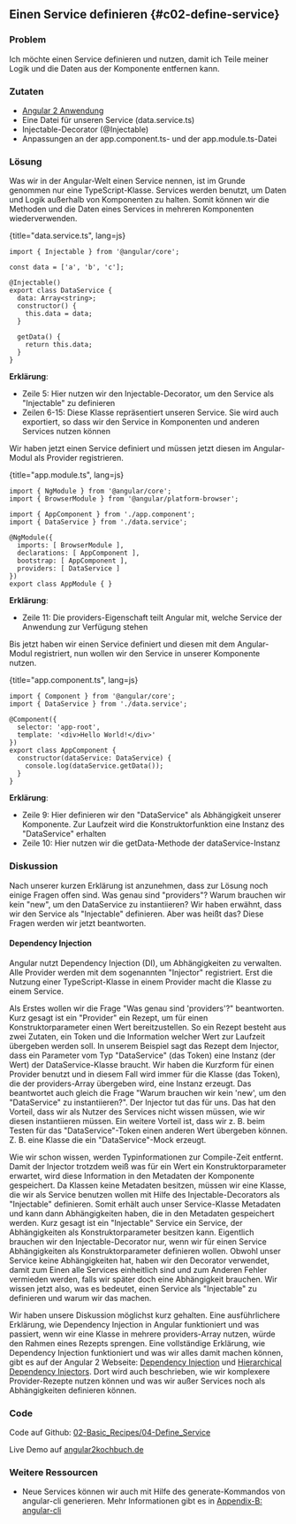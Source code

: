 ## Einen Service definieren {#c02-define-service}

### Problem

Ich möchte einen Service definieren und nutzen, damit ich Teile meiner Logik und die Daten aus der Komponente entfernen kann.

### Zutaten
* [Angular 2 Anwendung](#c02-angular-app)
* Eine Datei für unseren Service (data.service.ts)
* Injectable-Decorator (@Injectable)
* Anpassungen an der app.component.ts- und der app.module.ts-Datei

### Lösung

Was wir in der Angular-Welt einen Service nennen, ist im Grunde genommen nur eine TypeScript-Klasse.
Services werden benutzt, um Daten und Logik außerhalb von Komponenten zu halten.
Somit können wir die Methoden und die Daten eines Services in mehreren Komponenten wiederverwenden.

{title="data.service.ts", lang=js}
```
import { Injectable } from '@angular/core';

const data = ['a', 'b', 'c'];

@Injectable()
export class DataService {
  data: Array<string>;
  constructor() {
    this.data = data;
  }

  getData() {
    return this.data;
  }
}
```

__Erklärung__:

* Zeile 5: Hier nutzen wir den Injectable-Decorator, um den Service als "Injectable" zu definieren
* Zeilen 6-15: Diese Klasse repräsentiert unseren Service. Sie wird auch exportiert, so dass wir den Service in Komponenten und anderen Services nutzen können

Wir haben jetzt einen Service definiert und müssen jetzt diesen im Angular-Modul als Provider registrieren.

{title="app.module.ts", lang=js}
```
import { NgModule } from '@angular/core';
import { BrowserModule } from '@angular/platform-browser';

import { AppComponent } from './app.component';
import { DataService } from './data.service';

@NgModule({
  imports: [ BrowserModule ],
  declarations: [ AppComponent ],
  bootstrap: [ AppComponent ],
  providers: [ DataService ]
})
export class AppModule { }
```

__Erklärung__:

* Zeile 11: Die providers-Eigenschaft teilt Angular mit, welche Service der Anwendung zur Verfügung stehen

Bis jetzt haben wir einen Service definiert und diesen mit dem Angular-Modul registriert, nun wollen wir den Service in unserer Komponente nutzen.

{title="app.component.ts", lang=js}
```
import { Component } from '@angular/core';
import { DataService } from './data.service';

@Component({
  selector: 'app-root',
  template: '<div>Hello World!</div>'
})
export class AppComponent {
  constructor(dataService: DataService) {
    console.log(dataService.getData());
  }
}
```

__Erklärung__:

* Zeile 9: Hier definieren wir den "DataService" als Abhängigkeit unserer Komponente. Zur Laufzeit wird die Konstruktorfunktion eine Instanz des "DataService" erhalten
* Zeile 10: Hier nutzen wir die getData-Methode der dataService-Instanz

### Diskussion

Nach unserer kurzen Erklärung ist anzunehmen, dass zur Lösung noch einige Fragen offen sind.
Was genau sind "providers"?
Warum brauchen wir kein "new", um den DataService zu instantiieren?
Wir haben erwähnt, dass wir den Service als "Injectable" definieren.
Aber was heißt das?
Diese Fragen werden wir jetzt beantworten.

#### Dependency Injection

Angular nutzt Dependency Injection (DI), um Abhängigkeiten zu verwalten.
Alle Provider werden mit dem sogenannten "Injector" registriert.
Erst die Nutzung einer TypeScript-Klasse in einem Provider macht die Klasse zu einem Service.

Als Erstes wollen wir die Frage "Was genau sind 'providers'?" beantworten.
Kurz gesagt ist ein "Provider" ein Rezept, um für einen Konstruktorparameter einen Wert bereitzustellen.
So ein Rezept besteht aus zwei Zutaten, ein Token und die Information welcher Wert zur Laufzeit übergeben werden soll.
In unserem Beispiel sagt das Rezept dem Injector, dass ein Parameter vom Typ "DataService" (das Token) eine Instanz (der Wert) der DataService-Klasse braucht.
Wir haben die Kurzform für einen Provider benutzt und in diesem Fall wird immer für die Klasse (das Token), die der providers-Array übergeben wird, eine Instanz erzeugt.
Das beantwortet auch gleich die Frage "Warum brauchen wir kein 'new', um den "DataService" zu instantiieren?".
Der Injector tut das für uns.
Das hat den Vorteil, dass wir als Nutzer des Services nicht wissen müssen, wie wir diesen instantiieren müssen.
Ein weitere Vorteil ist, dass wir z. B. beim Testen für das "DataService"-Token einen anderen Wert übergeben können. Z. B. eine Klasse die ein "DataService"-Mock erzeugt.

Wie wir schon wissen, werden Typinformationen zur Compile-Zeit entfernt.
Damit der Injector trotzdem weiß was für ein Wert ein Konstruktorparameter erwartet, wird diese Information in den Metadaten der Komponente gespeichert.
Da Klassen keine Metadaten besitzen, müssen wir eine Klasse, die wir als Service benutzen wollen mit Hilfe des Injectable-Decorators als "Injectable" definieren.
Somit erhält auch unser Service-Klasse Metadaten und kann dann Abhängigkeiten haben, die in den Metadaten gespeichert werden.
Kurz gesagt ist ein "Injectable" Service ein Service, der Abhängigkeiten als Konstruktorparameter besitzen kann.
Eigentlich brauchen wir den Injectable-Decorator nur, wenn wir für einen Service Abhängigkeiten als Konstruktorparameter definieren wollen.
Obwohl unser Service keine Abhängigkeiten hat, haben wir den Decorator verwendet, damit zum Einen alle Services einheitlich sind und zum Anderen Fehler vermieden werden, falls wir später doch eine Abhängigkeit brauchen.
Wir wissen jetzt also, was es bedeutet, einen Service als "Injectable" zu definieren und warum wir das machen.

Wir haben unsere Diskussion möglichst kurz gehalten.
Eine ausführlichere Erklärung, wie Dependency Injection in Angular funktioniert und was passiert, wenn wir eine Klasse in mehrere providers-Array nutzen, würde den Rahmen eines Rezepts sprengen.
Eine vollständige Erklärung, wie Dependency Injection funktioniert und was wir alles damit machen können, gibt es auf der Angular 2 Webseite: [Dependency Injection](https://angular.io/docs/ts/latest/guide/dependency-injection.html) und [Hierarchical Dependency Injectors](https://angular.io/docs/ts/latest/guide/hierarchical-dependency-injection.html).
Dort wird auch beschrieben, wie wir komplexere Provider-Rezepte nutzen können und was wir außer Services noch als Abhängigkeiten definieren können.

### Code

Code auf Github: [02-Basic\_Recipes/04-Define\_Service](https://github.com/jsperts/angular2_kochbuch_code/tree/master/02-Basic_Recipes/04-Define_Service)

Live Demo auf [angular2kochbuch.de](http://angular2kochbuch.de/examples/code/02-Basic_Recipes/04-Define_Service/index.html)

### Weitere Ressourcen

* Neue Services können wir auch mit Hilfe des generate-Kommandos von angular-cli generieren. Mehr Informationen gibt es in [Appendix-B: angular-cli](#appendix-b)

